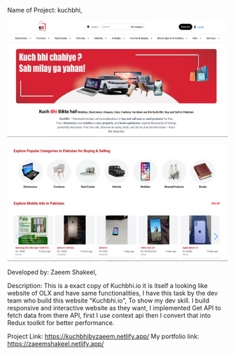 Name of Project: kuchbhi,

![alt text](image.png)

![alt text](image-1.png)

Developed by: Zaeem Shakeel,

Description: This is a exact copy of Kuchbhi.io it is itself a looking like website of OLX and have same functionalities,
I have this task by the dev team who build this website "Kuchbhi.io", To show my dev skill. I build responsive and interactive
website as they want, I implemented Get API to fetch data from there API, first I use context api then I convert that into
Redux toolkit for better performance.

Project Link: https://kuchbhibyzaeem.netlify.app/
My portfolio link: https://zaeemshakeel.netlify.app/
